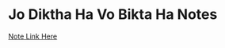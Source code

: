 # Jo Diktha Ha Vo Bikta Ha Notes

[Note Link Here](https://www.notion.so/Jo-Diktha-Ha-Vo-Bikta-Ha-6de15d5d811e4b509319977428156898?pvs=4)